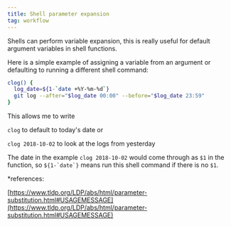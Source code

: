 ```yaml
---
title: Shell parameter expansion
tag: workflow
---
```


Shells can perform variable expansion, this is really useful for default argument variables in shell functions.

Here is a simple example of assigning a variable from an argument or defaulting to running a different shell command:

```bash
clog() {
  log_date=${1-`date +%Y-%m-%d`}
  git log --after="$log_date 00:00" --before="$log_date 23:59"
}
```

This allows me to write

`clog` to default to today's date or 

`clog 2018-10-02` to look at the logs from yesterday

The date in the example `clog 2018-10-02` would come through as `$1` in the function, so ``${1-`date`}`` means run this shell command if there is no `$1`.

*references:

[https://www.tldp.org/LDP/abs/html/parameter-substitution.html#USAGEMESSAGE](https://www.tldp.org/LDP/abs/html/parameter-substitution.html#USAGEMESSAGE)
